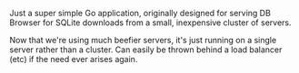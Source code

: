 Just a super simple Go application, originally designed for serving
DB Browser for SQLite downloads from a small, inexpensive cluster
of servers.

Now that we're using much beefier servers, it's just running on a
single server rather than a cluster.  Can easily be thrown behind
a load balancer (etc) if the need ever arises again.
